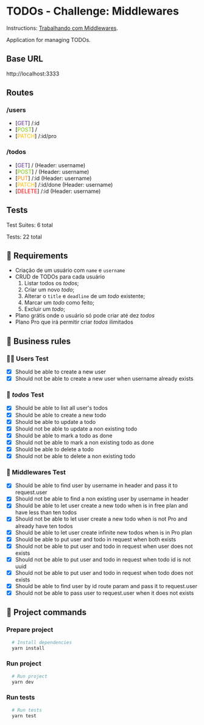 # TODOs - Challenge: Middlewares

Instructions: [Trabalhando com Middlewares](https://www.notion.so/Desafio-02-Trabalhando-com-middlewares-4f89bf538c2e4ee291382b92bdc36790).

Application for managing TODOs.

## Base URL
http://localhost:3333

## Routes

### /users

* [<span style="color:#663399">GET</span>] /:id
* [<span style="color:#79c900">POST</span>] /
* [<span style="color:#ffc000">PATCH</span>] /:id/pro

### /todos
* [<span style="color:#663399">GET</span>] / (Header: username)
* [<span style="color:#79c900">POST</span>] / (Header: username)
* [<span style="color:#ff8c00">PUT</span>] /:id (Header: username)
* [<span style="color:#ffc000">PATCH</span>] /:id/done (Header: username)
* [<span style="color:#ff0000">DELETE</span>] /:id
(Header: username)

## Tests
<p>
Test Suites: 6 total
</p>
<p>
Tests: 22 total
</p>

## :orange_book: Requirements

- Criação de um usuário com `name` e `username`
- CRUD de TODOs para cada usuário
  1. Listar todos os *todos*;
  2. Criar um novo *todo*;
  3. Alterar o `title` e `deadline` de um *todo* existente;
  4. Marcar um *todo* como feito;
  5. Excluir um *todo*;
- Plano grátis onde o usuário só pode criar até dez *todos*
- Plano Pro que irá permitir criar *todos* ilimitados


## :straight_ruler: Business rules

### :ok_woman: Users Test
- [x] Should be able to create a new user
- [x] Should not be able to create a new user when username already exists

### :page_facing_up: _todos_ Test
- [x] Should be able to list all user's todos
- [x] Should be able to create a new todo
- [x] Should be able to update a todo
- [x] Should not be able to update a non existing todo
- [x] Should be able to mark a todo as done
- [x] Should not be able to mark a non existing todo as done
- [x] Should be able to delete a todo
- [x] Should not be able to delete a non existing todo

### :page_facing_up: Middlewares Test
- [x] Should be able to find user by username in header and pass it to request.user
- [x] Should not be able to find a non existing user by username in header
- [x] Should be able to let user create a new todo when is in free plan and have less than ten todos
- [x] Should not be able to let user create a new todo when is not Pro and already have ten todos
- [x] Should be able to let user create infinite new todos when is in Pro plan
- [x] Should be able to put user and todo in request when both exists
- [x] Should not be able to put user and todo in request when user does not exists
- [x] Should not be able to put user and todo in request when todo id is not uuid
- [x] Should not be able to put user and todo in request when todo does not exists
- [x] Should be able to find user by id route param and pass it to request.user
- [x] Should not be able to pass user to request.user when it does not exists

## :memo: Project commands
### Prepare project

```bash
  # Install dependencies
  yarn install
```
### Run project

```bash
  # Run project
  yarn dev
```
### Run tests

```bash
  # Run tests
  yarn test
```